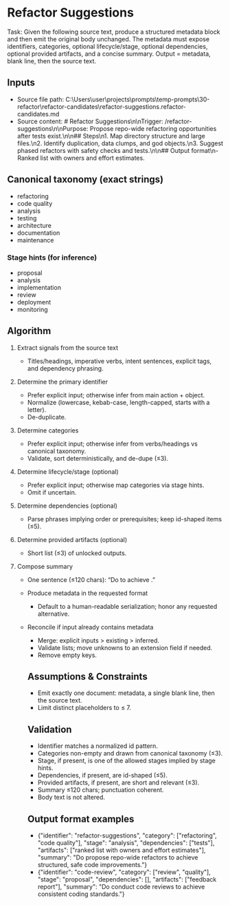# Refactor Suggestions

Task: Given the following source text, produce a structured metadata block and then emit the original body unchanged. The metadata must expose identifiers, categories, optional lifecycle/stage, optional dependencies, optional provided artifacts, and a concise summary. Output = metadata, blank line, then the source text.

## Inputs
- Source file path: C:\Users\user\projects\prompts\temp-prompts\30-refactor\refactor-candidates\refactor-suggestions.refactor-candidates.md
- Source content: # Refactor Suggestions\n\nTrigger: /refactor-suggestions\n\nPurpose: Propose repo-wide refactoring opportunities after tests exist.\n\n## Steps\n1. Map directory structure and large files.\n2. Identify duplication, data clumps, and god objects.\n3. Suggest phased refactors with safety checks and tests.\n\n## Output format\n- Ranked list with owners and effort estimates.

## Canonical taxonomy (exact strings)
- refactoring
- code quality
- analysis
- testing
- architecture
- documentation
- maintenance

### Stage hints (for inference)
- proposal
- analysis
- implementation
- review
- deployment
- monitoring

## Algorithm
1. Extract signals from the source text  
   * Titles/headings, imperative verbs, intent sentences, explicit tags, and dependency phrasing.

2. Determine the primary identifier  
   * Prefer explicit input; otherwise infer from main action + object.  
   * Normalize (lowercase, kebab-case, length-capped, starts with a letter).  
   * De-duplicate.

3. Determine categories  
   * Prefer explicit input; otherwise infer from verbs/headings vs canonical taxonomy.  
   * Validate, sort deterministically, and de-dupe (≤3).

4. Determine lifecycle/stage (optional)  
   * Prefer explicit input; otherwise map categories via stage hints.  
   * Omit if uncertain.

5. Determine dependencies (optional)  
   * Parse phrases implying order or prerequisites; keep id-shaped items (≤5).

6. Determine provided artifacts (optional)  
   * Short list (≤3) of unlocked outputs.

7. Compose summary  
   * One sentence (≤120 chars): “Do <verb> <object> to achieve <outcome>.”

8. Produce metadata in the requested format  
   * Default to a human-readable serialization; honor any requested alternative.

9. Reconcile if input already contains metadata  
   * Merge: explicit inputs > existing > inferred.  
   * Validate lists; move unknowns to an extension field if needed.  
   * Remove empty keys.

## Assumptions & Constraints
- Emit exactly one document: metadata, a single blank line, then the source text.
- Limit distinct placeholders to ≤ 7.

## Validation
- Identifier matches a normalized id pattern.
- Categories non-empty and drawn from canonical taxonomy (≤3).
- Stage, if present, is one of the allowed stages implied by stage hints.
- Dependencies, if present, are id-shaped (≤5).
- Provided artifacts, if present, are short and relevant (≤3).
- Summary ≤120 chars; punctuation coherent.
- Body text is not altered.

## Output format examples
- {"identifier": "refactor-suggestions", "category": ["refactoring", "code quality"], "stage": "analysis", "dependencies": ["tests"], "artifacts": ["ranked list with owners and effort estimates"], "summary": "Do propose repo-wide refactors to achieve structured, safe code improvements."}
- {"identifier": "code-review", "category": ["review", "quality"], "stage": "proposal", "dependencies": [], "artifacts": ["feedback report"], "summary": "Do conduct code reviews to achieve consistent coding standards."}
